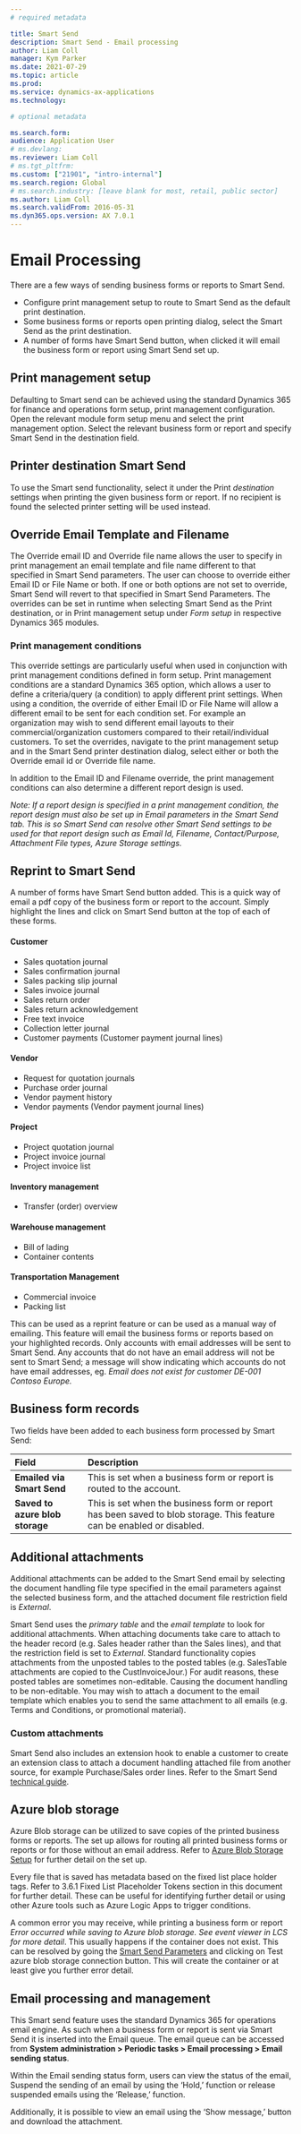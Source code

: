 ```yaml
---
# required metadata

title: Smart Send
description: Smart Send - Email processing
author: Liam Coll
manager: Kym Parker
ms.date: 2021-07-29
ms.topic: article
ms.prod: 
ms.service: dynamics-ax-applications
ms.technology: 

# optional metadata

ms.search.form: 
audience: Application User
# ms.devlang: 
ms.reviewer: Liam Coll
# ms.tgt_pltfrm: 
ms.custom: ["21901", "intro-internal"]
ms.search.region: Global
# ms.search.industry: [leave blank for most, retail, public sector]
ms.author: Liam Coll
ms.search.validFrom: 2016-05-31
ms.dyn365.ops.version: AX 7.0.1
---
```


# Email Processing
There are a few ways of sending business forms or reports to Smart Send. 
* Configure print management setup to route to Smart Send as the default print destination.
* Some business forms or reports open printing dialog, select the Smart Send as the print destination.
* A number of forms have Smart Send button, when clicked it will email the business form or report using Smart Send set up.

## Print management setup
Defaulting to Smart send can be achieved using the standard Dynamics 365 for finance and operations form setup, print management configuration.  Open the relevant module form setup menu and select the print management option. Select the relevant business form or report and specify Smart Send in the destination field.
 
## Printer destination Smart Send
To use the Smart send functionality, select it under the Print *destination* settings when printing the given business form or report. If no recipient is found the selected printer setting will be used instead. 
 
## Override Email Template and Filename
The Override email ID and Override file name allows the user to specify in print management an email template and file name different to that specified in Smart Send parameters. The user can choose to override either Email ID or File Name or both. If one or both options are not set to override, Smart Send will revert to that specified in Smart Send Parameters.
The overrides can be set in runtime when selecting Smart Send as the Print destination, or in Print management setup under *Form setup* in respective Dynamics 365 modules. 

### Print management conditions
This override settings are particularly useful when used in conjunction with print management conditions defined in form setup. Print management conditions are a standard Dynamics 365 option, which allows a user to define a criteria/query (a condition) to apply different print settings. 
When using a condition, the override of either Email ID or File Name will allow a different email to be sent for each condition set. For example an organization may wish to send different email layouts to their commercial/organization customers compared to their retail/individual customers.
To set the overrides, navigate to the print management setup and in the Smart Send printer destination dialog, select either or both the Override email id or Override file name.

In addition to the Email ID and Filename override, the print management conditions can also determine a different report design is used. 

*Note: If a report design is specified in a print management condition, the report design must also be set up in Email parameters in the Smart Send tab. This is so Smart Send can resolve other Smart Send settings to be used for that report design such as Email Id, Filename, Contact/Purpose, Attachment File types, Azure Storage settings.*

## Reprint to Smart Send
A number of forms have Smart Send button added. This is a quick way of email a pdf copy of the business form or report to the account. Simply highlight the lines and click on Smart Send button at the top of each of these forms.

#### Customer
* Sales quotation journal
*	Sales confirmation journal
*	Sales packing slip journal
*	Sales invoice journal
*	Sales return order
*	Sales return acknowledgement
*	Free text invoice
*	Collection letter journal
*	Customer payments (Customer payment journal lines)
#### Vendor
*	Request for quotation journals
*	Purchase order journal
*	Vendor payment history
*	Vendor payments (Vendor payment journal lines)
#### Project
*	Project quotation journal
*	Project invoice journal
*	Project invoice list
#### Inventory management
*	Transfer (order) overview
#### Warehouse management
*	Bill of lading
*	Container contents
#### Transportation Management
* Commercial invoice
*	Packing list

This can be used as a reprint feature or can be used as a manual way of emailing. This feature will email the business forms or reports based on your highlighted records. Only accounts with email addresses will be sent to Smart Send. Any accounts that do not have an email address will not be sent to Smart Send; a message will show indicating which accounts do not have email addresses, eg. *Email does not exist for customer DE-001 Contoso Europe.*

## Business form records
Two fields have been added to each business form processed by Smart Send:

|  **Field**  | **Description** | 
|:---|:---|     
|  **Emailed via Smart Send**  | This is set when a business form or report is routed to the account. | 
|  **Saved to azure blob storage**  | This is set when the business form or report has been saved to blob storage. This feature can be enabled or disabled. | 

## Additional attachments
Additional attachments can be added to the Smart Send email by selecting the document handling file type specified in the email parameters against the selected business form, and the attached document file restriction field is *External*.

Smart Send uses the *primary table* and the *email template* to look for additional attachments. 
When attaching documents take care to attach to the header record (e.g. Sales header rather than the Sales lines), and that the restriction field is set to *External*. 
Standard functionality copies attachments from the unposted tables to the posted tables (e.g. SalesTable attachments are copied to the CustInvoiceJour.)
For audit reasons, these posted tables are sometimes non-editable. Causing the document handling to be non-editable.
You may wish to attach a document to the email template which enables you to send the same attachment to all emails (e.g. Terms and Conditions, or promotional material).

### Custom attachments
Smart Send also includes an extension hook to enable a customer to create an extension class to attach a document handling attached file from another source, for example Purchase/Sales order lines. Refer to the Smart Send [technical guide](../TECHNICAL-GUIDE/Technical-guide.md).
 
## Azure blob storage
Azure Blob storage can be utilized to save copies of the printed business forms or reports. The set up allows for routing all printed business forms or reports or for those without an email address. Refer to [Azure Blob Storage Setup](../CONFIGURATION/Parameters.md#azure-blob-storage-setup) for further detail on the set up.
 
Every file that is saved has metadata based on the fixed list place holder tags. Refer to 3.6.1 Fixed List Placeholder Tokens section in this document for further detail. These can be useful for identifying further detail or using other Azure tools such as Azure Logic Apps to trigger conditions.

A common error you may receive, while printing a business form or report *Error occurred while saving to Azure blob storage. See event viewer in LCS for more detail*. This usually happens if the container does not exist. This can be resolved by going the [Smart Send Parameters](../CONFIGURATION/Parameters.md) and clicking on Test azure blob storage connection button. This will create the container or at least give you further error detail. 
 
## Email processing and management
This Smart send feature uses the standard Dynamics 365 for operations email engine. As such when a business form or report is sent via Smart Send it is inserted into the Email queue. The email queue can be accessed from **System administration > Periodic tasks > Email processing > Email sending status**.

Within the Email sending status form, users can view the status of the email, Suspend the sending of an email by using the ‘Hold,’ function or release suspended emails using the ‘Release,’ function. 

Additionally, it is possible to view an email using the ‘Show message,’ button and download the attachment.
 
